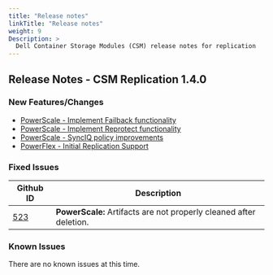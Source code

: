 ```yaml
---
title: "Release notes"
linkTitle: "Release notes"
weight: 9
Description: >
  Dell Container Storage Modules (CSM) release notes for replication
---
```


## Release Notes - CSM Replication 1.4.0

### New Features/Changes

 - [PowerScale - Implement Failback functionality](https://github.com/dell/csm/issues/558)
 - [PowerScale - Implement Reprotect functionality](https://github.com/dell/csm/issues/532)
 - [PowerScale - SyncIQ policy improvements](https://github.com/dell/csm/issues/573)
 - [PowerFlex - Initial Replication Support](https://github.com/dell/csm/issues/618)

### Fixed Issues

| Github ID                                     | Description                                                        |
| --------------------------------------------- | ------------------------------------------------------------------ |
| [523](https://github.com/dell/csm/issues/523) | **PowerScale:** Artifacts are not properly cleaned after deletion. |

### Known Issues

There are no known issues at this time. 
